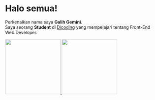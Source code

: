 # Halo semua! 
Perkenalkan nama saya **Galih Gemini**.\
Saya seorang **Student** di [Dicoding](https://www.dicoding.com/) yang mempelajari tentang Front-End Web Developer.


<p align="left">
<a href="https://github.com/galihgemini">
  <img height="180em" src="https://github-readme-stats-eight-theta.vercel.app/api?username=galihgemini&show_icons=true&theme=algolia&include_all_commits=true&count_private=true"/>
  <img height="180em" src="https://github-readme-stats-eight-theta.vercel.app/api/top-langs/?username=galihgemini&layout=compact&langs_count=8&theme=algolia"/>
</a>
</p>
